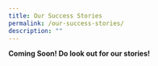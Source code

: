 ```yaml
---
title: Our Success Stories
permalink: /our-success-stories/
description: ""
---
```

**Coming Soon! Do look out for our stories!**